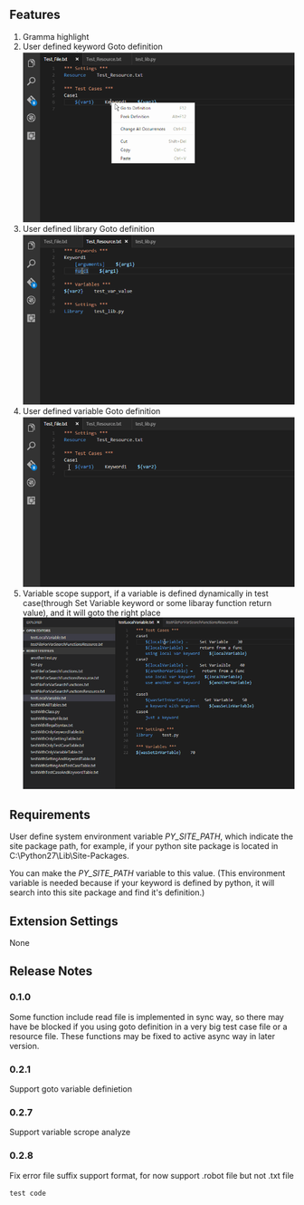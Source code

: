 ## Features
1. Gramma highlight
2. User defined keyword Goto definition
![goto_keyword_definition](gifs/goto_keyword_definition.gif)
3. User defined library Goto definition
![goto_function_definition](gifs/goto_function_definition.gif)
4. User defined variable Goto definition
![goto_variable_definition](gifs/goto_variable_definition.gif)
5. Variable scope support, if a variable is defined dynamically in test case(through Set Variable keyword or some libaray function return value), and it will goto the right place
![goto_localvariable_definition](gifs/goto_localvariable_definition.gif)

## Requirements
User define system environment variable *PY_SITE_PATH*, which indicate the site package path, for example, if your python site package is located in C:\Python27\Lib\Site-Packages.

You can make the *PY_SITE_PATH* variable to this value.  (This environment variable is needed because if your keyword is defined by python, it will search into this site package and find it's definition.)


## Extension Settings
None

## Release Notes

### 0.1.0
Some function include read file is implemented in sync way, so there may have be blocked if you using goto definition in a very big test case file or a resource file.  These functions may be fixed to active async way in later version.

### 0.2.1
Support goto variable definietion

### 0.2.7
Support variable scrope analyze

### 0.2.8
Fix error file suffix support format, for now support .robot file but not .txt file

```
test code
```
